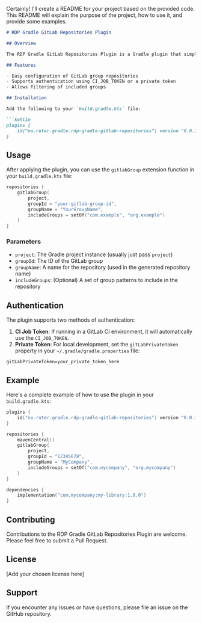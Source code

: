 Certainly! I'll create a README for your project based on the provided code. This README will explain the purpose of the project, how to use it, and provide some examples.

```markdown
# RDP Gradle GitLab Repositories Plugin

## Overview

The RDP Gradle GitLab Repositories Plugin is a Gradle plugin that simplifies the process of adding GitLab group repositories to your Gradle project. It provides an extension function `gitlabGroup` that can be used in your `build.gradle.kts` file to easily configure Maven repositories for GitLab groups.

## Features

- Easy configuration of GitLab group repositories
- Supports authentication using CI_JOB_TOKEN or a private token
- Allows filtering of included groups

## Installation

Add the following to your `build.gradle.kts` file:

```kotlin
plugins {
    id("no.ruter.gradle.rdp-gradle-gitlab-repositories") version "0.0.1"
}
```

## Usage

After applying the plugin, you can use the `gitlabGroup` extension function in your `build.gradle.kts` file:

```kotlin
repositories {
    gitlabGroup(
        project,
        groupId = "your-gitlab-group-id",
        groupName = "YourGroupName",
        includeGroups = setOf("com.example", "org.example")
    )
}
```

### Parameters

- `project`: The Gradle project instance (usually just pass `project`)
- `groupId`: The ID of the GitLab group
- `groupName`: A name for the repository (used in the generated repository name)
- `includeGroups`: (Optional) A set of group patterns to include in the repository

## Authentication

The plugin supports two methods of authentication:

1. **CI Job Token**: If running in a GitLab CI environment, it will automatically use the `CI_JOB_TOKEN`.
2. **Private Token**: For local development, set the `gitLabPrivateToken` property in your `~/.gradle/gradle.properties` file:

```
gitLabPrivateToken=your_private_token_here
```

## Example

Here's a complete example of how to use the plugin in your `build.gradle.kts`:

```kotlin
plugins {
    id("no.ruter.gradle.rdp-gradle-gitlab-repositories") version "0.0.1"
}

repositories {
    mavenCentral()
    gitlabGroup(
        project,
        groupId = "12345678",
        groupName = "MyCompany",
        includeGroups = setOf("com.mycompany", "org.mycompany")
    )
}

dependencies {
    implementation("com.mycompany:my-library:1.0.0")
}
```

## Contributing

Contributions to the RDP Gradle GitLab Repositories Plugin are welcome. Please feel free to submit a Pull Request.

## License

[Add your chosen license here]

## Support

If you encounter any issues or have questions, please file an issue on the GitHub repository.

